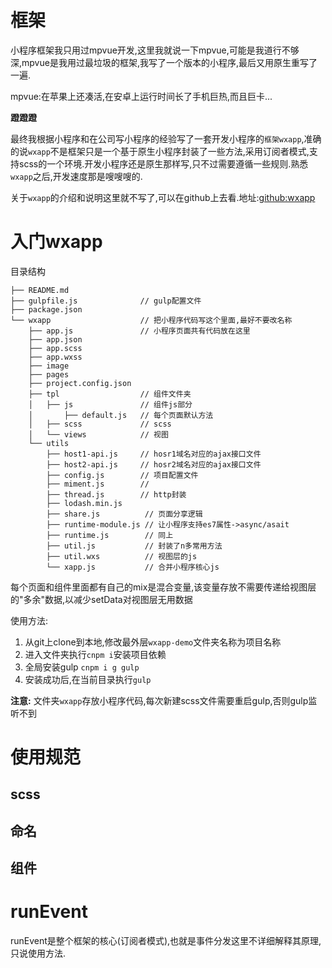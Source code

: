 
# 框架
小程序框架我只用过mpvue开发,这里我就说一下mpvue,可能是我道行不够深,mpvue是我用过最垃圾的框架,我写了一个版本的小程序,最后又用原生重写了一遍.

mpvue:在苹果上还凑活,在安卓上运行时间长了手机巨热,而且巨卡...
  
**蹬蹬蹬** 

最终我根据小程序和在公司写小程序的经验写了一套开发小程序的`框架wxapp`,准确的说`wxapp`不是框架只是一个基于原生小程序封装了一些方法,采用订阅者模式,支持scss的一个环境.开发小程序还是原生那样写,只不过需要遵循一些规则.熟悉`wxapp`之后,开发速度那是嗖嗖嗖的.

关于`wxapp`的介绍和说明这里就不写了,可以在github上去看.地址:[github:wxapp](https://github.com/JRE-Sun/wxapp-demo)

# 入门wxapp

目录结构

```
├── README.md
├── gulpfile.js              // gulp配置文件
├── package.json
└── wxapp                    // 把小程序代码写这个里面,最好不要改名称
    ├── app.js               // 小程序页面共有代码放在这里
    ├── app.json
    ├── app.scss
    ├── app.wxss
    ├── image
    ├── pages
    ├── project.config.json
    ├── tpl                  // 组件文件夹  
    │   ├── js               // 组件js部分
    │       ├── default.js   // 每个页面默认方法
    │   ├── scss             // scss
    │   └── views            // 视图 
    └── utils                
        ├── host1-api.js     // hosr1域名对应的ajax接口文件
        ├── host2-api.js     // hosr2域名对应的ajax接口文件
        ├── config.js        // 项目配置文件
        ├── miment.js        // 
        ├── thread.js        // http封装
        ├── lodash.min.js
        ├── share.js          // 页面分享逻辑
        ├── runtime-module.js // 让小程序支持es7属性->async/asait
        ├── runtime.js        // 同上
        ├── util.js           // 封装了n多常用方法           
        ├── util.wxs          // 视图层的js
        └── xapp.js           // 合并小程序核心js
```



每个页面和组件里面都有自己的mix是混合变量,该变量存放不需要传递给视图层的"多余"数据,以减少setData对视图层无用数据

使用方法:
1. 从git上clone到本地,修改最外层`wxapp-demo`文件夹名称为项目名称
2. 进入文件夹执行`cnpm i`安装项目依赖
3. 全局安装gulp `cnpm i g gulp`
4. 安装成功后,在当前目录执行`gulp`

**注意:** 文件夹`wxapp`存放小程序代码,每次新建scss文件需要重启gulp,否则gulp监听不到

# 使用规范
## scss

## 命名

## 组件


# runEvent
runEvent是整个框架的核心(订阅者模式),也就是事件分发这里不详细解释其原理,只说使用方法.
